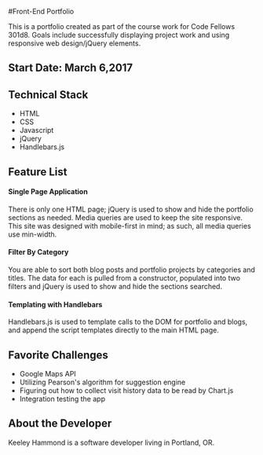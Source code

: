#Front-End Portfolio

This is a portfolio created as part of the course work for Code Fellows 301d8. Goals include successfully displaying project work and using responsive web design/jQuery elements.

## Start Date: March 6,2017

## Technical Stack
- HTML
- CSS
- Javascript
- jQuery
- Handlebars.js

## Feature List
#### Single Page Application

There is only one HTML page; jQuery is used to show and hide the portfolio sections as needed. Media queries are used to keep the site responsive. This site was designed with mobile-first in mind; as such, all media queries use min-width.

#### Filter By Category

You are able to sort both blog posts and portfolio projects by categories and titles. The data for each is pulled from a constructor, populated into two filters and jQuery is used to show and hide the sections searched.

#### Templating with Handlebars

Handlebars.js is used to template calls to the DOM for portfolio and blogs, and append the script templates directly to the main HTML page.

## Favorite Challenges

* Google Maps API
* Utilizing Pearson's algorithm for suggestion engine
* Figuring out how to collect visit history data to be read by Chart.js
* Integration testing the app

## About the Developer

Keeley Hammond is a software developer living in Portland, OR.
